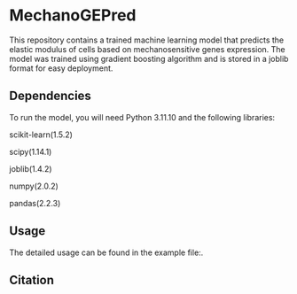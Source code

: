 # MechanoGEPred
This repository contains a trained machine learning model that predicts the elastic modulus of cells based on mechanosensitive genes expression. The model was trained using gradient boosting algorithm and is stored in a joblib format for easy deployment.

## Dependencies
To run the model, you will need Python 3.11.10 and the following libraries:

scikit-learn(1.5.2)

scipy(1.14.1)

joblib(1.4.2)

numpy(2.0.2)

pandas(2.2.3)

## Usage
The detailed usage can be found in the example file:.

## Citation


